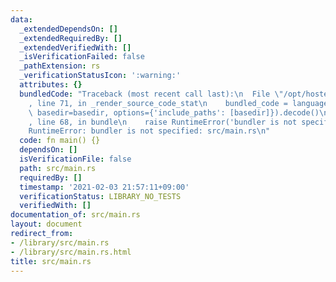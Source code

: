 ```yaml
---
data:
  _extendedDependsOn: []
  _extendedRequiredBy: []
  _extendedVerifiedWith: []
  _isVerificationFailed: false
  _pathExtension: rs
  _verificationStatusIcon: ':warning:'
  attributes: {}
  bundledCode: "Traceback (most recent call last):\n  File \"/opt/hostedtoolcache/Python/3.9.1/x64/lib/python3.9/site-packages/onlinejudge_verify/documentation/build.py\"\
    , line 71, in _render_source_code_stat\n    bundled_code = language.bundle(stat.path,\
    \ basedir=basedir, options={'include_paths': [basedir]}).decode()\n  File \"/opt/hostedtoolcache/Python/3.9.1/x64/lib/python3.9/site-packages/onlinejudge_verify/languages/user_defined.py\"\
    , line 68, in bundle\n    raise RuntimeError('bundler is not specified: {}'.format(path.as_posix()))\n\
    RuntimeError: bundler is not specified: src/main.rs\n"
  code: fn main() {}
  dependsOn: []
  isVerificationFile: false
  path: src/main.rs
  requiredBy: []
  timestamp: '2021-02-03 21:57:11+09:00'
  verificationStatus: LIBRARY_NO_TESTS
  verifiedWith: []
documentation_of: src/main.rs
layout: document
redirect_from:
- /library/src/main.rs
- /library/src/main.rs.html
title: src/main.rs
---
```

